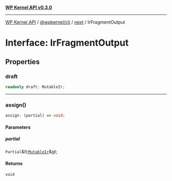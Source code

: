 [**WP Kernel API v0.3.0**](../../../../../README.md)

---

[WP Kernel API](../../../../../README.md) / [@wpkernel/cli](../../../README.md) / [next](../README.md) / IrFragmentOutput

# Interface: IrFragmentOutput

## Properties

### draft

```ts
readonly draft: MutableIr;
```

---

### assign()

```ts
assign: (partial) => void;
```

#### Parameters

##### partial

`Partial`\&lt;[`MutableIr`](MutableIr.md)\&gt;

#### Returns

`void`
